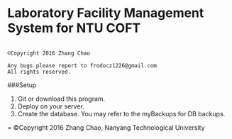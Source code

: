 Laboratory Facility Management System for NTU COFT
=

```

©Copyright 2016 Zhang Chao

Any bugs please report to frodocz1226@gmail.com
All rights reserved.

```

###Setup
1. Git or download this program.
2. Deploy on your server.
3. Create the database. You may refer to the myBackups for DB backups.

=
©Copyright 2016 Zhang Chao, Nanyang Technological University